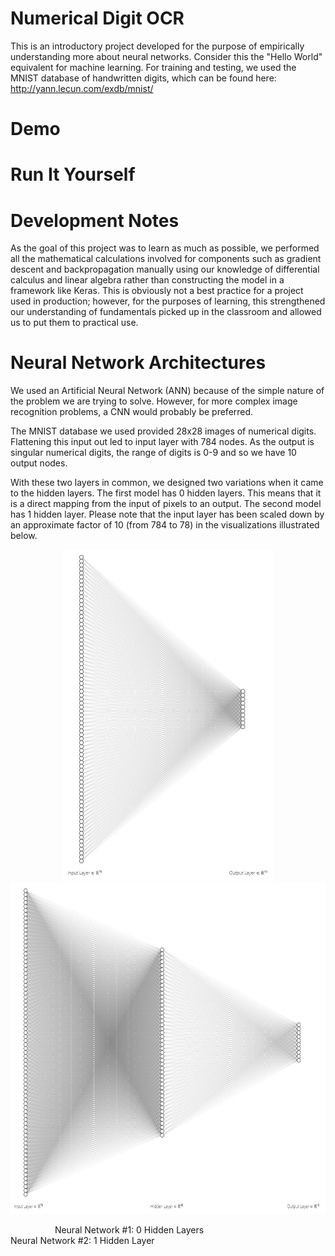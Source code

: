 # Numerical Digit OCR
This is an introductory project developed for the purpose of empirically understanding more about neural networks. Consider this the "Hello World" equivalent for machine learning. For training and testing, we used the MNIST database of handwritten digits, which can be found here: http://yann.lecun.com/exdb/mnist/

# Demo

# Run It Yourself

# Development Notes
As the goal of this project was to learn as much as possible, we performed all the mathematical calculations involved for components such as gradient descent and backpropagation manually using our knowledge of differential calculus and linear algebra rather than constructing the model in a framework like Keras. This is obviously not a best practice for a project used in production; however, for the purposes of learning, this strengthened our understanding of fundamentals picked up in the classroom and allowed us to put them to practical use.

# Neural Network Architectures
We used an Artificial Neural Network (ANN) because of the simple nature of the problem we are trying to solve. However, for more complex image recognition problems, a CNN would probably be preferred.

The MNIST database we used provided 28x28 images of numerical digits. Flattening this input out led to input layer with 784 nodes. As the output is singular numerical digits, the range of digits is 0-9 and so we have 10 output nodes.

With these two layers in common, we designed two variations when it came to the hidden layers. The first model has 0 hidden layers. This means that it is a direct mapping from the input of pixels to an output. The second model has 1 hidden layer. Please note that the input layer has been scaled down by an approximate factor of 10 (from 784 to 78) in the visualizations illustrated below.

<p align="middle">
  <img src="visual_media/hl_0_nn.jpg" height="530" />
  <img src="visual_media/hl_1_nn.jpg" height="530" />
  <p>&nbsp;&nbsp;&nbsp;&nbsp;&nbsp;&nbsp;&nbsp;&nbsp;&nbsp;&nbsp;&nbsp;&nbsp;&nbsp;&nbsp;&nbsp;&nbsp;&nbsp; Neural Network #1: 0 Hidden Layers
    &nbsp;&nbsp;&nbsp;&nbsp;&nbsp;&nbsp;&nbsp;&nbsp;&nbsp;&nbsp;&nbsp;&nbsp;&nbsp;&nbsp;&nbsp;&nbsp;&nbsp;&nbsp;&nbsp;&nbsp;&nbsp;&nbsp;&nbsp;&nbsp;&nbsp;&nbsp;&nbsp;&nbsp;&nbsp;&nbsp;&nbsp;&nbsp;&nbsp;&nbsp;&nbsp;&nbsp;&nbsp;&nbsp;&nbsp;&nbsp;&nbsp;&nbsp;&nbsp;&nbsp;&nbsp;&nbsp;&nbsp;&nbsp; Neural Network #2: 1 Hidden Layer</p>
</p>
